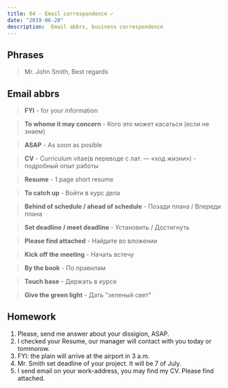 ```yaml
---
title: 04 - Email correspondence ✓
date: "2019-06-20"
description:  Email abbrs, business correspondence
---
```


## Phrases

> Mr. John Smith, Best regards

## Email abbrs

>**FYI** - for your information

>**To whome it may concern** - Кого это может касаться (если не знаем)

>**ASAP** - As soon as posible

>**CV** - Curriculum vitae(в переводе с лат. — «ход жизни») - подробный опыт работы

>**Resume** - 1 page short resume

>**To catch up** - Войти в курс дела

>**Behind of schedule / ahead of schedule** - Позади плана / Впереди плана

>**Set deadline / meet deadline** - Установить / Достигнуть

>**Please find attached** - Найдите во вложении

>**Kick off the meeting** - Начать встечу

>**By the book** - По правилам

>**Touch base** - Держать в курсе

>**Give the green light** - Дать "зеленый свет"

## Homework

1. Please, send me answer about your dissigion, ASAP.
2. I checked your Resume, our manager will contact with you today or tommorow.
3. FYI: the plain will arrive at the airport in 3 a.m.
4. Mr. Smith set deadline of your project. It will be 7 of July.
5. I send email on your work-address, you may find my CV. Please find attached.
